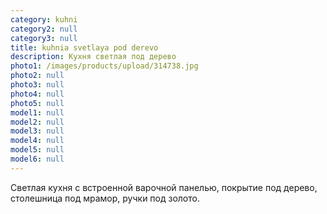 ```yaml
---
category: kuhni
category2: null
category3: null
title: kuhnia svetlaya pod derevo
description: Кухня светлая под дерево
photo1: /images/products/upload/314738.jpg
photo2: null
photo3: null
photo4: null
photo5: null
model1: null
model2: null
model3: null
model4: null
model5: null
model6: null
---
```

Светлая кухня с встроенной варочной панелью, покрытие под дерево, столешница под мрамор, ручки под золото.
